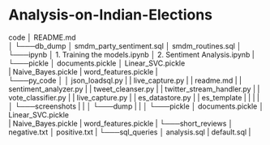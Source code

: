# Analysis-on-Indian-Elections
code
│   README.md    
│
└───db_dump
│      smdm_party_sentiment.sql
│      smdm_routines.sql
│ 
└───ipynb
│      1. Training the models.ipynb
│      2. Sentiment Analysis.ipynb
|  
└───pickle
│      documents.pickle
│      Linear_SVC.pickle   
|      Naive_Bayes.pickle
|      word_features.pickle
|  
└───py_code
│   │   json_loadsql.py 
|   |   live_capture.py
|   |   readme.md
|   |   sentiment_analyzer.py
|   |   tweet_cleanser.py
|   |   twitter_stream_handler.py
|   |   vote_classifier.py
|   |   live_capture.py
|   |   es_datastore.py
|   |   es_template
|   |
|   |
│   └───screenshots
|   |
│   └───dump
|   |
│   └───pickle
│      documents.pickle
│      Linear_SVC.pickle   
|      Naive_Bayes.pickle
|      word_features.pickle
|
└───short_reviews
│      negative.txt
│      positive.txt
|
└───sql_queries
│      analysis.sql
|      default.sql
|
